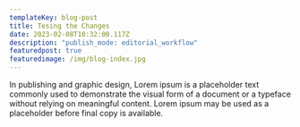```yaml
---
templateKey: blog-post
title: Tesing the Changes
date: 2023-02-08T10:32:00.117Z
description: "publish_mode: editorial_workflow"
featuredpost: true
featuredimage: /img/blog-index.jpg
---
```

<!--StartFragment-->

In publishing and graphic design, Lorem ipsum is a placeholder text commonly used to demonstrate the visual form of a document or a typeface without relying on meaningful content. Lorem ipsum may be used as a placeholder before final copy is available.

<!--EndFragment-->